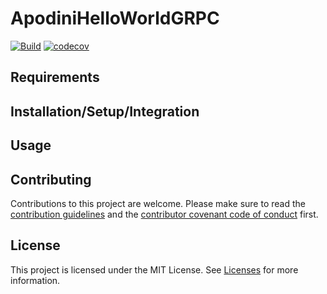 <!--

This source file is part of the Apodini open source project

SPDX-FileCopyrightText: 2021 Paul Schmiedmayer and the project authors (see CONTRIBUTORS.md) <paul.schmiedmayer@tum.de>

SPDX-License-Identifier: MIT

-->

# ApodiniHelloWorldGRPC

[![Build](https://github.com/Apodini/ApodiniHelloWorldGRPC/actions/workflows/build.yml/badge.svg)](https://github.com/Apodini/ApodiniHelloWorldGRPC/actions/workflows/build.yml)
[![codecov](https://codecov.io/gh/Apodini/ApodiniHelloWorldGRPC/branch/develop/graph/badge.svg?token=5MMKMPO5NR)](https://codecov.io/gh/Apodini/ApodiniHelloWorldGRPC)

## Requirements

## Installation/Setup/Integration

## Usage

## Contributing
Contributions to this project are welcome. Please make sure to read the [contribution guidelines](https://github.com/Apodini/.github/blob/main/CONTRIBUTING.md) and the [contributor covenant code of conduct](https://github.com/Apodini/.github/blob/main/CODE_OF_CONDUCT.md) first.

## License
This project is licensed under the MIT License. See [Licenses](https://github.com/Apodini/ApodiniHelloWorldGRPC/tree/develop/LICENSES) for more information.

